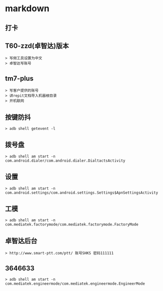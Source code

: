 # markdown

## 打卡

## T60-zzd(卓智达)版本
    > 写频工具设置为中文
    > 卓智达写账号

## tm7-plus
    > 写客户提供的账号
    > 讲repit文档导入机器根目录
    > 开机联网

## 按键防抖
    > adb shell getevent -l

## 拨号盘
    > adb shell am start -n com.android.dialer/com.android.dialer.DialtactsActivity

## 设置
    > adb shell am start -n com.android.settings/com.android.settings.Settings$ApnSettingsActivity

## 工模
    > adb shell am start -n com.mediatek.factorymode/com.mediatek.factorymode.FactoryMode

## 卓智达后台
    > http://www.smart-ptt.com/ptt/ 账号SHKS 密码111111

## 3646633
    > adb shell am start -n com.mediatek.engineermode/com.mediatek.engineermode.EngineerMode
